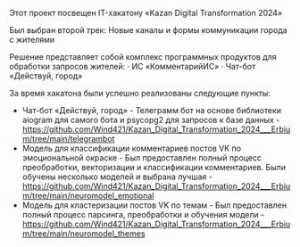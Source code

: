 Этот проект посвещен IT-хакатону «Kazan Digital Transformation 2024» 

Был выбран второй трек: Новые каналы и формы коммуникации города с жителями 

Решение представляет собой комплекс программных продуктов для обработки запросов жителей:
·  ИС «КомментарийИС»
·  Чат-бот «Действуй, город»

За время хакатона были успешно реализованы следующие пункты:
+ Чат-бот «Действуй, город» - Телеграмм бот на основе библиотеки aiogram для самого бота и psycopg2 для запросов к базе данных - https://github.com/Wind421/Kazan_Digital_Transformation_2024___Erbium/tree/main/telegrambot
+ Модель для классификации комментариев постов VK по эмоциональной окраске - Был предоставлен полный процесс преобработки, векторизации и классификации комментариев. Были обучены несколько моделей и выбрана лучшая - https://github.com/Wind421/Kazan_Digital_Transformation_2024___Erbium/tree/main/neuromodel_emotional
+ Модель для кластеризации постов VK по темам - Был предоставлен полный процесс парсинга, преобработки и обучения модели -https://github.com/Wind421/Kazan_Digital_Transformation_2024___Erbium/tree/main/neuromodel_themes

